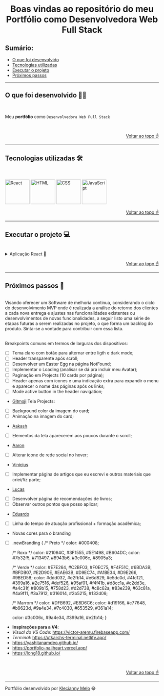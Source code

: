 <h1 id="top" align="center">Boas vindas ao repositório do meu Portfólio como Desenvolvedora Web Full Stack </h1>

<h2>Sumário:</h2>

- [O que foi desenvolvido](#summary)
- [Tecnologias utilizadas](#tech)
- [Executar o projeto](#execute)
- [Próximos passos](#nextSteps)

---

<h2 id="summary">O que foi desenvolvido 👩‍💻</h2>

<br>

Meu **portfólio** como `Desenvolvedora Web Full Stack`

<br>

<p align="right"><a href="#top">Voltar ao topo ☝</a></p>

---

<h2 id="tech">Tecnologias utilizadas 🛠</h2>

<br>

<img title="React" alt="React" height="80" width="80" src="https://cdn.jsdelivr.net/gh/devicons/devicon/icons/react/react-original.svg" /> <img title="HTML" alt="HTML" height="80" width="80" src="https://cdn.jsdelivr.net/gh/devicons/devicon/icons/html5/html5-original.svg" /> <img title="CSS" alt="CSS" height="80" width="80" src="https://cdn.jsdelivr.net/gh/devicons/devicon/icons/css3/css3-original.svg" /> <img title="JavaScript" alt="JavaScript" height="80" width="80" src="https://cdn.jsdelivr.net/gh/devicons/devicon/icons/javascript/javascript-original.svg" />
          
<p align="right"><a href="#top">Voltar ao topo ☝</a></p>

---

<h2 id="execute">Executar o projeto 💻</h2>

<br>

<details><summary>Aplicação React 🎉</summary>
<p>
Para instalar as dependências e iniciar a aplicação React, execute os comandos na ordem a seguir:

```bash
  cd src
```

```bash
  cd portfolio
```

```bash
  cd npm install
```

```bash
  cd npm start
```

</p>
</details>

<p align="right"><a href="#top">Voltar ao topo ☝</a></p>

---

<h2 id="nextSteps">Próximos passos 🚀</h2>

<br>
Visando oferecer um Software de melhoria continua, considerando o ciclo do desenvolvimento MVP onde é realizada a análise do retorno dos clientes a cada nova entrega e ajustes nas funcionalidades existentes ou desenvolvimentos de novas funcionalidades, a seguir listo uma série de etapas futuras a serem realizadas no projeto, o que forma um backlog do produto. Sinta-se a vontade para contribuir com essa lista.
<br>
<br>

Breakpoints comuns em termos de larguras dos dispositivos:
- [ ] Tema claro com botão para alternar entre ligth e dark mode;
- [ ] Header transparente após scroll;
- [ ] Desenvolver um Easter Egg na página NotFound;
- [ ] Implementar o Loading (analisar se dá pra incluir meu Avatar);
- [ ] Paginação em Projects (10 cards por página);
- [ ] Header apenas com ícones e uma indicação extra para expandir o menu e aparecer o nome das páginas após os links;
- [ ] Mode active button in the header navigation;

- [Gitmoji](https://gitmoji.dev/)
Tela Projects:
- [ ] Background color da imagem do card;
- [ ] Animação na imagem do card;

- [Aakash](https://aakash-sharma.netlify.app/)
- [ ] Elementos da tela aparecerem aos poucos durante o scroll;

- [Aaron](https://www.aarondunphy.com/)
- [ ] Alterar icone de rede social no hover;

- [Vinicius](https://portfolio-jade-omega-61.vercel.app/)
- [ ] Implementar página de artigos que eu escrevi e outros materiais que criei/fiz parte;

- [Lucas](https://lucasm.dev/)
- [ ] Desenvolver página de recomendações de livros;
- [ ] Observar outros pontos que posso aplicar;

- [Eduardo](https://eduardosilveira.com/)
- [ ] Linha do tempo de atuação profissional + formação acadêmica;

- Novas cores para o branding
- [ ] .newBranding {
  /* Preto */
  color: #000408;

  /* Roxo */
  color: #21094C, #3F1555, #5E1498, #B604DC;
  color: #7b32f5, #713497, #8943b6, #3c006c, #8905a3;

  /* Verde */
  color: #E7E264, #C2BF03, #F0EC75, #F4F51C, #6BDA3B, #BFDB07, #E2D90E, #EAE63B, #D9EC74, #A1BE34, #D9E266, #9BED58;
  color: #ddd032, #e2fb14, #e6d829, #e5dc0d, #4fc121, #399a16, #2e7516, #def526, #95af01, #f4f41b, #d8cc1a, #c2dd3e, #a4c31f, #809b15, #758d23, #d2d738, #c8c62a, #83e239, #63c81a, #4a9f11, #3a7912, #316014, #2b5215, #132d06;

  /* Marrom */
  color: #DFB692, #E8D6C6;
  color: #d19166, #c77648, #b9623d, #9a4e34, #7c4030, #653529, #361a14;

  color: #3c006c, #9a4e34, #399a16, #e2fb14;
}

- **Inspirações para a V4**:
- _Visual do VS Code_: https://victor-aremu.firebaseapp.com/
- _Terminal_: https://utkarshs-terminal.netlify.app/
- https://yashitanamdeo.github.io/
- https://portfolio-nailheart.vercel.app/
- https://long18.github.io/


<br>

<p align="right"><a href="#top">Voltar ao topo ☝</a></p>

---

Portfólio desenvolvido por [Klecianny Melo](https://www.linkedin.com/in/kecbm/) 😁
